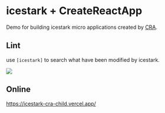 # icestark + CreateReactApp

Demo for building icestark micro applications created by [CRA](https://create-react-app.dev/).


## Lint

use `[icestark]` to search what have been modified by icestark.

![](https://img.alicdn.com/imgextra/i2/O1CN01mRRVzP1WXzIcgkCm2_!!6000000002799-0-tps-1400-448.jpg)

## Online

https://icestark-cra-child.vercel.app/

